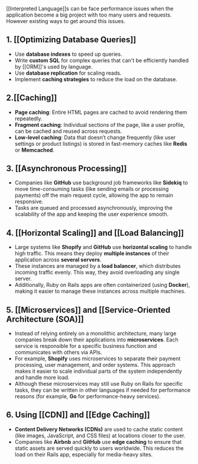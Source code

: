 [[Interpreted Language]]s can be face performance issues when the application become a big project with too many users and requests. However existing ways to get around this issues.

## **1. [[Optimizing Database Queries]]**

- Use **database indexes** to speed up queries.
- Write **custom SQL** for complex queries that can't be efficiently handled by [[ORM]]'s used by language.
- Use **database replication** for scaling reads.
- Implement **caching strategies** to reduce the load on the database.

## **2.[[Caching]]**

- **Page caching**: Entire HTML pages are cached to avoid rendering them repeatedly.
- **Fragment caching**: Individual sections of the page, like a user profile, can be cached and reused across requests.
- **Low-level caching**: Data that doesn’t change frequently (like user settings or product listings) is stored in fast-memory caches like **Redis** or **Memcached**.

## **3. [[Asynchronous Processing]]**

- Companies like **GitHub** use background job frameworks like **Sidekiq** to move time-consuming tasks (like sending emails or processing payments) off the main request cycle, allowing the app to remain responsive.
- Tasks are queued and processed asynchronously, improving the scalability of the app and keeping the user experience smooth.

## **4. [[Horizontal Scaling]] and [[Load Balancing]]**

- Large systems like **Shopify** and **GitHub** use **horizontal scaling** to handle high traffic. This means they deploy **multiple instances** of their application across **several servers**.
- These instances are managed by a **load balancer**, which distributes incoming traffic evenly. This way, they avoid overloading any single server.
- Additionally, Ruby on Rails apps are often containerized (using **Docker**), making it easier to manage these instances across multiple machines.

## **5. [[Microservices]] and [[Service-Oriented Architecture (SOA)]]**


- Instead of relying entirely on a monolithic architecture, many large companies break down their applications into **microservices**. Each service is responsible for a specific business function and communicates with others via APIs.
- For example, **Shopify** uses microservices to separate their payment processing, user management, and order systems. This approach makes it easier to scale individual parts of the system independently and handle more load.
- Although these microservices may still use Ruby on Rails for specific tasks, they can be written in other languages if needed for performance reasons (for example, **Go** for performance-heavy services).


## **6. Using [[CDN]] and [[Edge Caching]]**

- **Content Delivery Networks (CDNs)** are used to cache static content (like images, JavaScript, and CSS files) at locations closer to the user.
- Companies like **Airbnb** and **GitHub** use **edge caching** to ensure that static assets are served quickly to users worldwide. This reduces the load on their Rails app, especially for media-heavy sites.
